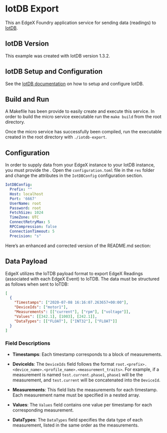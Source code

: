 # IotDB Export

This an EdgeX Foundry application service for sending data (readings) to [IotDB](https://iotdb.apache.org/).

## IotDB Version

This example was created with IotDB version 1.3.2.

## IotDB Setup and Configuration

See the [IotDB documentation](https://iotdb.apache.org/UserGuide/latest/QuickStart/QuickStart.html) on how to setup and configure IotDB.

## Build and Run

A Makefile has been provide to easily create and execute this service. In order to build the micro service executable run the `make build` from the root directory.

Once the micro service has successfully been compiled, run the executable created in the root directory with `./iotdb-export`.

## Configuration

In order to supply data from your EdgeX instance to your IotDB instance, you must provide the . Open the `configuration.toml` file in the `res` folder and change the attributes in the `IotDBConfig` configuration section.

```yaml
IotDBConfig:
  Prefix: ""
  Host: localhost
  Port: '6667'
  UserName: root
  Password: root
  FetchSize: 1024
  TimeZone: UTC
  ConnectRetryMax: 5
  RPCCompression: false
  ConnectionTimeout: 5
  Precision: "s"
```

Here’s an enhanced and corrected version of the README.md section:

## Data Payload

EdgeX utilizes the IoTDB payload format to export EdgeX Readings (associated with each EdgeX Event) to IoTDB. The data must be structured as follows when sent to IoTDB:

```json
[
  {
    "Timestamps": ["2020-07-08 16:16:07.263657+00:00"],
    "DeviceIds": ["motor1"],
    "Measurements": [["current"], ["rpm"], ["voltage"]],
    "Values": [[342.1], [1003], [242.1]],
    "DataTypes": [["FLOAT"], ["INT32"], ["FLOAT"]]
  }
]
```

### Field Descriptions

- **Timestamps**: Each timestamp corresponds to a block of measurements.

- **DeviceIds**: The `DeviceIds` field follows the format `root.<prefix>.<device_name>.<profile_name>.<measurement_traits>`. For example, if a measurement is named `test.current.phase1`, `phase1` will be the measurement, and `test.current` will be concatenated into the `DeviceId`.

- **Measurements**: This field lists the measurements for each timestamp. Each measurement name must be specified in a nested array.

- **Values**: The `Values` field contains one value per timestamp for each corresponding measurement.

- **DataTypes**: The `DataTypes` field specifies the data type of each measurement, listed in the same order as the measurements.

